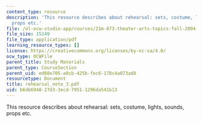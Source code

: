 ```yaml
---
content_type: resource
description: 'This resource describes about rehearsal: sets, costume, lights, sounds,
  props etc.'
file: /ol-ocw-studio-app/courses/21m-873-theater-arts-topics-fall-2004-january-iap-2005/b6db694827d33ecd79511296da541b13_rehearsal_note_3.pdf
file_size: 15149
file_type: application/pdf
learning_resource_types: []
license: https://creativecommons.org/licenses/by-nc-sa/4.0/
ocw_type: OCWFile
parent_title: Study Materials
parent_type: CourseSection
parent_uid: ed08e705-a0cb-425b-fec6-178c4a073ad8
resourcetype: Document
title: rehearsal_note_3.pdf
uid: b6db6948-27d3-3ecd-7951-1296da541b13
---
```

This resource describes about rehearsal: sets, costume, lights, sounds, props etc.